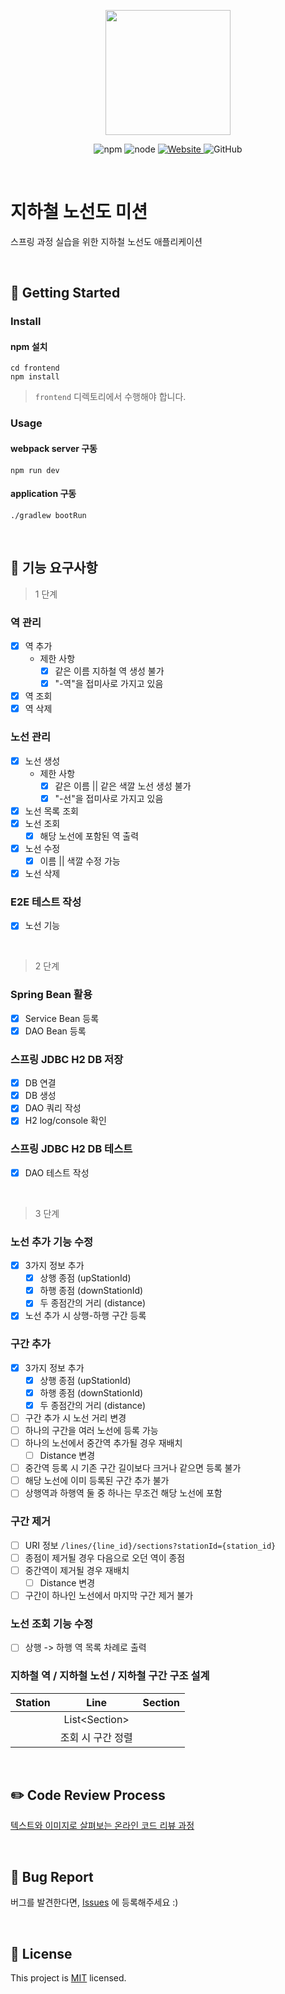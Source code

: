 <p align="center">
    <img width="200px;" src="https://raw.githubusercontent.com/woowacourse/atdd-subway-admin-frontend/master/images/main_logo.png"/>
</p>
<p align="center">
  <img alt="npm" src="https://img.shields.io/badge/npm-%3E%3D%205.5.0-blue">
  <img alt="node" src="https://img.shields.io/badge/node-%3E%3D%209.3.0-blue">
  <a href="https://techcourse.woowahan.com/c/Dr6fhku7" alt="woowacuorse subway">
    <img alt="Website" src="https://img.shields.io/website?url=https%3A%2F%2Fedu.nextstep.camp%2Fc%2FR89PYi5H">
  </a>
  <img alt="GitHub" src="https://img.shields.io/github/license/woowacourse/atdd-subway-map">
</p>

<br>

# 지하철 노선도 미션
스프링 과정 실습을 위한 지하철 노선도 애플리케이션

<br>

## 🚀 Getting Started

### Install
#### npm 설치
```
cd frontend
npm install
```
> `frontend` 디렉토리에서 수행해야 합니다.

### Usage
#### webpack server 구동
```
npm run dev
```
#### application 구동
```
./gradlew bootRun
```
<br>

## 🚟 기능 요구사항 

> 1 단계 

### 역 관리
- [x] 역 추가
  - 제한 사항
    - [x] 같은 이름 지하철 역 생성 불가
    - [x] "-역"을 접미사로 가지고 있음
- [x] 역 조회
- [x] 역 삭제

### 노선 관리 
- [x] 노선 생성
  - 제한 사항
    - [x] 같은 이름 || 같은 색깔 노선 생성 불가
    - [x] "-선"을 접미사로 가지고 있음
- [x] 노선 목록 조회 
- [x] 노선 조회  
  - [x] 해당 노선에 포함된 역 출력 
- [x] 노선 수정
  - [x] 이름 || 색깔 수정 가능
- [x] 노선 삭제 

### E2E 테스트 작성
- [x] 노선 기능
<br>

> 2 단계

### Spring Bean 활용
- [x] Service Bean 등록
- [x] DAO Bean 등록 

### 스프링 JDBC H2 DB 저장
- [x] DB 연결
- [x] DB 생성
- [x] DAO 쿼리 작성 
- [x] H2 log/console 확인 

### 스프링 JDBC H2 DB 테스트
- [x] DAO 테스트 작성
<br>
  
> 3 단계

### 노선 추가 기능 수정 
- [x] 3가지 정보 추가
  - [x] 상행 종점 (upStationId)
  - [x] 하행 종점 (downStationId)
  - [x] 두 종점간의 거리 (distance)
- [x] 노선 추가 시 상행-하행 구간 등록 
  
### 구간 추가
- [x] 3가지 정보 추가
  - [x] 상행 종점 (upStationId)
  - [x] 하행 종점 (downStationId)
  - [x] 두 종점간의 거리 (distance)
- [ ] 구간 추가 시 노선 거리 변경
- [ ] 하나의 구간을 여러 노선에 등록 가능
- [ ] 하나의 노선에서 중간역 추가될 경우 재배치 
    - [ ] Distance 변경 
- [ ] 중간역 등록 시 기존 구간 길이보다 크거나 같으면 등록 불가 
- [ ] 해당 노선에 이미 등록된 구간 추가 불가
- [ ] 상행역과 하행역 둘 중 하나는 무조건 해당 노선에 포함
  
### 구간 제거 
- [ ] URI 정보 `/lines/{line_id}/sections?stationId={station_id}`
- [ ] 종점이 제거될 경우 다음으로 오던 역이 종점
- [ ] 중간역이 제거될 경우 재배치 
  - [ ] Distance 변경
- [ ] 구간이 하나인 노선에서 마지막 구간 제거 불가

### 노선 조회 기능 수정
- [ ] 상행 -> 하행 역 목록 차례로 출력

### 지하철 역 / 지하철 노선 / 지하철 구간 구조 설계
|Station |Line |Section   |
|:------:|:---:|:--------:|
|        |List\<Section>| |
|        |조회 시 구간 정렬|  |

<br>

## ✏️ Code Review Process
[텍스트와 이미지로 살펴보는 온라인 코드 리뷰 과정](https://github.com/next-step/nextstep-docs/tree/master/codereview)

<br>

## 🐞 Bug Report

버그를 발견한다면, [Issues](https://github.com/woowacourse/atdd-subway-map/issues) 에 등록해주세요 :)

<br>

## 📝 License

This project is [MIT](https://github.com/woowacourse/atdd-subway-map/blob/master/LICENSE) licensed.
